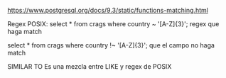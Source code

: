 https://www.postgresql.org/docs/9.3/static/functions-matching.html

Regex POSIX:
select * from crags where country ~ '[A-Z]{3}';
  regex que haga match

select * from crags where country !~ '[A-Z]{3}';
  que el campo no haga match


SIMILAR TO
Es una mezcla entre LIKE y regex de POSIX
